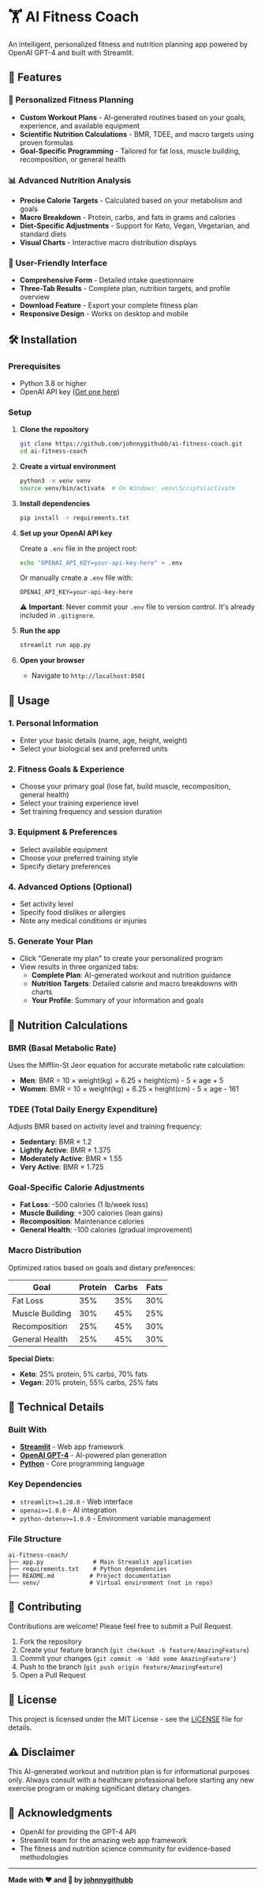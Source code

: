 # 🏋️ AI Fitness Coach

An intelligent, personalized fitness and nutrition planning app powered by OpenAI GPT-4 and built with Streamlit.

## 🚀 Features

### 🎯 Personalized Fitness Planning
- **Custom Workout Plans** - AI-generated routines based on your goals, experience, and available equipment
- **Scientific Nutrition Calculations** - BMR, TDEE, and macro targets using proven formulas
- **Goal-Specific Programming** - Tailored for fat loss, muscle building, recomposition, or general health

### 📊 Advanced Nutrition Analysis
- **Precise Calorie Targets** - Calculated based on your metabolism and goals
- **Macro Breakdown** - Protein, carbs, and fats in grams and calories
- **Diet-Specific Adjustments** - Support for Keto, Vegan, Vegetarian, and standard diets
- **Visual Charts** - Interactive macro distribution displays

### 🎨 User-Friendly Interface
- **Comprehensive Form** - Detailed intake questionnaire
- **Three-Tab Results** - Complete plan, nutrition targets, and profile overview
- **Download Feature** - Export your complete fitness plan
- **Responsive Design** - Works on desktop and mobile

## 🛠️ Installation

### Prerequisites
- Python 3.8 or higher
- OpenAI API key ([Get one here](https://platform.openai.com/api-keys))

### Setup
1. **Clone the repository**
   ```bash
   git clone https://github.com/johnnygithubb/ai-fitness-coach.git
   cd ai-fitness-coach
   ```

2. **Create a virtual environment**
   ```bash
   python3 -m venv venv
   source venv/bin/activate  # On Windows: venv\Scripts\activate
   ```

3. **Install dependencies**
   ```bash
   pip install -r requirements.txt
   ```

4. **Set up your OpenAI API key**
   
   Create a `.env` file in the project root:
   ```bash
   echo "OPENAI_API_KEY=your-api-key-here" > .env
   ```
   
   Or manually create a `.env` file with:
   ```
   OPENAI_API_KEY=your-api-key-here
   ```
   
   ⚠️ **Important**: Never commit your `.env` file to version control. It's already included in `.gitignore`.

5. **Run the app**
   ```bash
   streamlit run app.py
   ```

6. **Open your browser**
   - Navigate to `http://localhost:8501`

## 📱 Usage

### 1. Personal Information
- Enter your basic details (name, age, height, weight)
- Select your biological sex and preferred units

### 2. Fitness Goals & Experience
- Choose your primary goal (lose fat, build muscle, recomposition, general health)
- Select your training experience level
- Set training frequency and session duration

### 3. Equipment & Preferences
- Select available equipment
- Choose your preferred training style
- Specify dietary preferences

### 4. Advanced Options (Optional)
- Set activity level
- Specify food dislikes or allergies
- Note any medical conditions or injuries

### 5. Generate Your Plan
- Click "Generate my plan" to create your personalized program
- View results in three organized tabs:
  - **Complete Plan**: AI-generated workout and nutrition guidance
  - **Nutrition Targets**: Detailed calorie and macro breakdowns with charts
  - **Your Profile**: Summary of your information and goals

## 🧮 Nutrition Calculations

### BMR (Basal Metabolic Rate)
Uses the Mifflin-St Jeor equation for accurate metabolic rate calculation:
- **Men**: BMR = 10 × weight(kg) + 6.25 × height(cm) - 5 × age + 5
- **Women**: BMR = 10 × weight(kg) + 6.25 × height(cm) - 5 × age - 161

### TDEE (Total Daily Energy Expenditure)
Adjusts BMR based on activity level and training frequency:
- **Sedentary**: BMR × 1.2
- **Lightly Active**: BMR × 1.375
- **Moderately Active**: BMR × 1.55
- **Very Active**: BMR × 1.725

### Goal-Specific Calorie Adjustments
- **Fat Loss**: -500 calories (1 lb/week loss)
- **Muscle Building**: +300 calories (lean gains)
- **Recomposition**: Maintenance calories
- **General Health**: -100 calories (gradual improvement)

### Macro Distribution
Optimized ratios based on goals and dietary preferences:

| Goal | Protein | Carbs | Fats |
|------|---------|-------|------|
| Fat Loss | 35% | 35% | 30% |
| Muscle Building | 30% | 45% | 25% |
| Recomposition | 25% | 45% | 30% |
| General Health | 25% | 45% | 30% |

**Special Diets:**
- **Keto**: 25% protein, 5% carbs, 70% fats
- **Vegan**: 20% protein, 55% carbs, 25% fats

## 🔧 Technical Details

### Built With
- **[Streamlit](https://streamlit.io/)** - Web app framework
- **[OpenAI GPT-4](https://openai.com/)** - AI-powered plan generation
- **[Python](https://python.org/)** - Core programming language

### Key Dependencies
- `streamlit>=1.28.0` - Web interface
- `openai>=1.0.0` - AI integration
- `python-dotenv>=1.0.0` - Environment variable management

### File Structure
```
ai-fitness-coach/
├── app.py              # Main Streamlit application
├── requirements.txt    # Python dependencies
├── README.md          # Project documentation
└── venv/              # Virtual environment (not in repo)
```

## 🤝 Contributing

Contributions are welcome! Please feel free to submit a Pull Request.

1. Fork the repository
2. Create your feature branch (`git checkout -b feature/AmazingFeature`)
3. Commit your changes (`git commit -m 'Add some AmazingFeature'`)
4. Push to the branch (`git push origin feature/AmazingFeature`)
5. Open a Pull Request

## 📄 License

This project is licensed under the MIT License - see the [LICENSE](LICENSE) file for details.

## ⚠️ Disclaimer

This AI-generated workout and nutrition plan is for informational purposes only. Always consult with a healthcare professional before starting any new exercise program or making significant dietary changes.

## 🙏 Acknowledgments

- OpenAI for providing the GPT-4 API
- Streamlit team for the amazing web app framework
- The fitness and nutrition science community for evidence-based methodologies

---

**Made with ❤️ and 🤖 by [johnnygithubb](https://github.com/johnnygithubb)** 